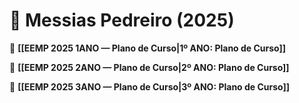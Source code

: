 # 📕 Messias Pedreiro (2025)

📕 **[[EEMP 2025 1ANO — Plano de Curso|1º ANO: Plano de Curso]]**

📕 **[[EEMP 2025 2ANO — Plano de Curso|2º ANO: Plano de Curso]]**

📕 **[[EEMP 2025 3ANO — Plano de Curso|3º ANO: Plano de Curso]]**